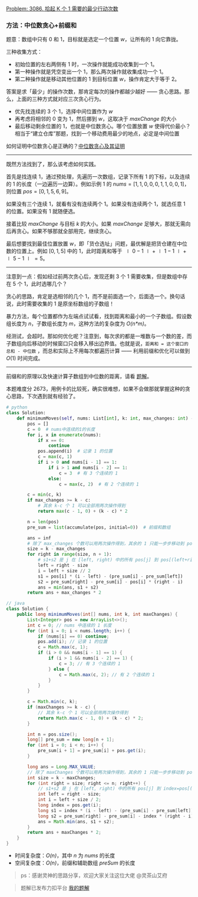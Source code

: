 [Problem: 3086. 拾起 K 个 1 需要的最少行动次数](https://leetcode.cn/problems/minimum-moves-to-pick-k-ones/description/)

### 方法：中位数贪心+前缀和

题意：数组中只有 $0$ 和 $1$，目标就是选定一个位置 $w$，让所有的 $1$ 向它靠拢。

三种收集方式：

- 初始位置的左右两侧有 $1$ 时，一次操作就能成功收集到一个 $1$。
- 第一种操作就是凭空变出一个 $1$，那么两次操作就收集成功一个 $1$。
- 第二种操作就是移动其他位置的 $1$ 到目标位置 $w$，操作肯定大于等于 $2$。

答案是求「最少」的操作次数，那肯定每次的操作都越少越好 —— 贪心思路。那么，上面的三种方式就对应三次贪心行为。

- 优先找连续的 $3$ 个 $1$，选择中间位置作为 $w$
- 再考虑将相邻的 $0$ 变为 $1$，然后挪到 $w$，这取决于 $maxChange$ 的大小
- 最后移动剩余位置的 $1$，也就是中位数贪心。哪个位置放置 $w$ 使得代价最小？相当于“建立仓库”那题，找到一个移动费用最少的地点，必定是中间位置

如何证明中位数贪心是正确的？[中位数贪心及其证明](https://leetcode.cn/problems/5TxKeK/solutions/2627350/zhuan-huan-zhong-wei-shu-tan-xin-dui-din-7r9b/)

---

既然方法找到了，那么该考虑如何实践。

首先是找连续 $1$，通过预处理，先遍历一次数组，记录下所有 $1$ 的下标，以及连续的 $1$ 的长度（一边遍历一边算）。例如示例 $1$ 的 $nums=[1,1,0,0,0,1,1,0,0,1]$，则位置 $pos=[0,1,5,6,9]$。

如果没有三个连续 $1$，就看有没有连续两个 $1$。如果没有连续两个 $1$，就选任意 $1$ 的位置。如果没有 $1$ 就随便选。

接着比较 $maxChange$ 与目标 $k$ 的大小。如果 $maxChange$ 足够大，那就无需向后再贪心。如果不够那就全部用完，继续贪心。

最后想要找到最佳位置放置 $w$，即「货仓选址」问题，最优解是把货仓建在中位数的位置上。例如 $[0,1,5]$ 中的 $1$，此时距离和等于 $∣0−1∣+∣1−1∣+∣5−1∣=5$。

---

注意到一点：假如经过前两次贪心后，发现还剩 $3$ 个 $1$ 需要收集，但是数组中存在 $5$ 个 $1$，此时选哪几个？

贪心的思路，肯定是选相邻的几个 $1$，而不是前面选一个，后面选一个。换句话说，此时需要收集的 $1$ 是原坐标数组的子数组！

暴力方法，每个位置都作为左端点试试看，找到距离和最小的一个子数组。假设数组长度为 $n$，子数组长度为 $m$，这种方法的复杂度为 _O(n\*m)_。

经测试，会超时。那如何优化呢？注意到，每次求的都是一堆数与一个数的差，而子数组向后移动的时候窗口只会移入移出边界值。也就是说，`距离和 = 这个窗口的总和 - 中位数` ，而总和实际上不用每次都遍历计算 —— 利用前缀和优化可以做到 $O(1)$ 时间完成。

---

前缀和的原理以及快速计算子数组到中位数的距离，请看 [题解](https://leetcode.cn/problems/minimum-operations-to-make-all-array-elements-equal/solutions/2842529/pai-xu-qian-zhui-he-er-fen-fei-chang-qin-biux/)。

本题难度分 $2673$，用例卡的比较死，确实很难想，如果不会做那就掌握这种的贪心思路，下次遇到就有经验了。

```Python
# python
class Solution:
    def minimumMoves(self, nums: List[int], k: int, max_changes: int) -> int:
        pos = []
        c = 0  # nums中连续的1的长度
        for i, x in enumerate(nums):
            if x == 0:
                continue
            pos.append(i)  # 记录 1 的位置
            c = max(c, 1)
            if i > 0 and nums[i - 1] == 1:
                if i > 1 and nums[i - 2] == 1:
                    c = 3  # 有 3 个连续的 1
                else:
                    c = max(c, 2)  # 有 2 个连续的 1

        c = min(c, k)
        if max_changes >= k - c:
            # 其余 k-c 个 1 可以全部用两次操作得到
            return max(c - 1, 0) + (k - c) * 2

        n = len(pos)
        pre_sum = list(accumulate(pos, initial=0))  # 前缀和数组

        ans = inf
        # 除了 max_changes 个数可以用两次操作得到，其余的 1 只能一步步移动到 pos[i]
        size = k - max_changes
        for right in range(size, n + 1):
            # s1+s2 是 j 在 [left, right) 中的所有 pos[j] 到 pos[(left+right)/2] 的距离之和
            left = right - size
            i = left + size // 2
            s1 = pos[i] * (i - left) - (pre_sum[i] - pre_sum[left])
            s2 = pre_sum[right] - pre_sum[i] - pos[i] * (right - i)
            ans = min(ans, s1 + s2)
        return ans + max_changes * 2
```

```java
// java
class Solution {
    public long minimumMoves(int[] nums, int k, int maxChanges) {
        List<Integer> pos = new ArrayList<>();
        int c = 0; // nums 中连续的 1 长度
        for (int i = 0; i < nums.length; i++) {
            if (nums[i] == 0) continue;
            pos.add(i); // 记录 1 的位置
            c = Math.max(c, 1);
            if (i > 0 && nums[i - 1] == 1) {
                if (i > 1 && nums[i - 2] == 1) {
                    c = 3; // 有 3 个连续的 1
                } else {
                    c = Math.max(c, 2); // 有 2 个连续的 1
                }
            }
        }

        c = Math.min(c, k);
        if (maxChanges >= k - c) {
            // 其余 k-c 个 1 可以全部用两次操作得到
            return Math.max(c - 1, 0) + (k - c) * 2;
        }

        int n = pos.size();
        long[] pre_sum = new long[n + 1];
        for (int i = 0; i < n; i++) {
            pre_sum[i + 1] = pre_sum[i] + pos.get(i);
        }

        long ans = Long.MAX_VALUE;
        // 除了 maxChanges 个数可以用两次操作得到，其余的 1 只能一步步移动到 pos[i]
        int size = k - maxChanges;
        for (int right = size; right <= n; right++) {
            // s1+s2 是 j 在 [left, right) 中的所有 pos[j] 到 index=pos[(left+right)/2] 的距离之和
            int left = right - size;
            int i = left + size / 2;
            long index = pos.get(i);
            long s1 = index * (i - left) - (pre_sum[i] - pre_sum[left]);
            long s2 = pre_sum[right] - pre_sum[i] - index * (right - i);
            ans = Math.min(ans, s1 + s2);
        }
        return ans + maxChanges * 2;
    }
}
```

- 时间复杂度：_O(n)_，其中 $n$ 为 $nums$ 的长度
- 空间复杂度：_O(n)_，前缀和辅助数组 $preSum$ 的长度

> ps：感谢灵神的思路分享，欢迎大家关注这位大佬 @灵茶山艾府

> 题解已发布力扣平台 [我的题解](https://leetcode.cn/problems/minimum-moves-to-pick-k-ones/solutions/2844823/zhong-wei-shu-tan-xin-qian-zhui-he-xiang-6684/)
